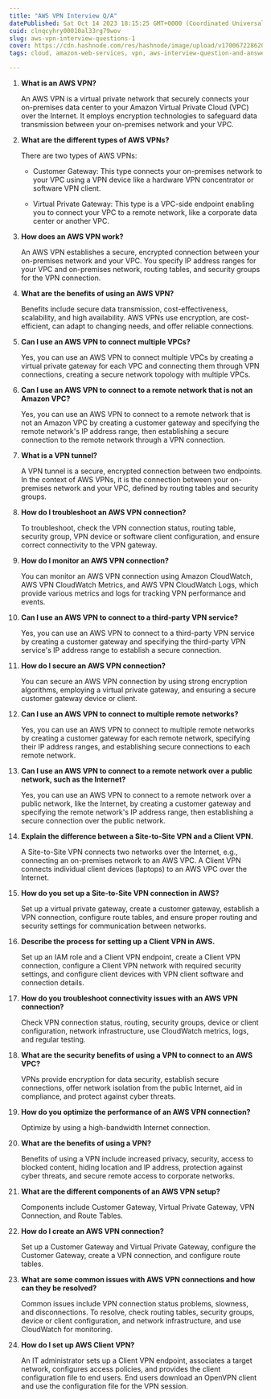```yaml
---
title: "AWS VPN Interview Q/A"
datePublished: Sat Oct 14 2023 18:15:25 GMT+0000 (Coordinated Universal Time)
cuid: clnqcyhry00010al33rg79wov
slug: aws-vpn-interview-questions-1
cover: https://cdn.hashnode.com/res/hashnode/image/upload/v1700672286206/f2440bb4-e22f-46db-b670-c15d32e22719.png
tags: cloud, amazon-web-services, vpn, aws-interview-question-and-answers, aws-vpn

---
```


1. **What is an AWS VPN?**
    
    An AWS VPN is a virtual private network that securely connects your on-premises data center to your Amazon Virtual Private Cloud (VPC) over the Internet. It employs encryption technologies to safeguard data transmission between your on-premises network and your VPC.
    
2. **What are the different types of AWS VPNs?**
    
    There are two types of AWS VPNs:
    
    * Customer Gateway: This type connects your on-premises network to your VPC using a VPN device like a hardware VPN concentrator or software VPN client.
        
    * Virtual Private Gateway: This type is a VPC-side endpoint enabling you to connect your VPC to a remote network, like a corporate data center or another VPC.
        
3. **How does an AWS VPN work?**
    
    An AWS VPN establishes a secure, encrypted connection between your on-premises network and your VPC. You specify IP address ranges for your VPC and on-premises network, routing tables, and security groups for the VPN connection.
    
4. **What are the benefits of using an AWS VPN?**
    
    Benefits include secure data transmission, cost-effectiveness, scalability, and high availability. AWS VPNs use encryption, are cost-efficient, can adapt to changing needs, and offer reliable connections.
    
5. **Can I use an AWS VPN to connect multiple VPCs?**
    
    Yes, you can use an AWS VPN to connect multiple VPCs by creating a virtual private gateway for each VPC and connecting them through VPN connections, creating a secure network topology with multiple VPCs.
    
6. **Can I use an AWS VPN to connect to a remote network that is not an Amazon VPC?**
    
    Yes, you can use an AWS VPN to connect to a remote network that is not an Amazon VPC by creating a customer gateway and specifying the remote network's IP address range, then establishing a secure connection to the remote network through a VPN connection.
    
7. **What is a VPN tunnel?**
    
    A VPN tunnel is a secure, encrypted connection between two endpoints. In the context of AWS VPNs, it is the connection between your on-premises network and your VPC, defined by routing tables and security groups.
    
8. **How do I troubleshoot an AWS VPN connection?**
    
    To troubleshoot, check the VPN connection status, routing table, security group, VPN device or software client configuration, and ensure correct connectivity to the VPN gateway.
    
9. **How do I monitor an AWS VPN connection?**
    
    You can monitor an AWS VPN connection using Amazon CloudWatch, AWS VPN CloudWatch Metrics, and AWS VPN CloudWatch Logs, which provide various metrics and logs for tracking VPN performance and events.
    
10. **Can I use an AWS VPN to connect to a third-party VPN service?**
    
    Yes, you can use an AWS VPN to connect to a third-party VPN service by creating a customer gateway and specifying the third-party VPN service's IP address range to establish a secure connection.
    
11. **How do I secure an AWS VPN connection?**
    
    You can secure an AWS VPN connection by using strong encryption algorithms, employing a virtual private gateway, and ensuring a secure customer gateway device or client.
    
12. **Can I use an AWS VPN to connect to multiple remote networks?**
    
    Yes, you can use an AWS VPN to connect to multiple remote networks by creating a customer gateway for each remote network, specifying their IP address ranges, and establishing secure connections to each remote network.
    
13. **Can I use an AWS VPN to connect to a remote network over a public network, such as the Internet?**
    
    Yes, you can use an AWS VPN to connect to a remote network over a public network, like the Internet, by creating a customer gateway and specifying the remote network's IP address range, then establishing a secure connection over the public network.
    
14. **Explain the difference between a Site-to-Site VPN and a Client VPN.**
    
    A Site-to-Site VPN connects two networks over the Internet, e.g., connecting an on-premises network to an AWS VPC. A Client VPN connects individual client devices (laptops) to an AWS VPC over the Internet.
    
15. **How do you set up a Site-to-Site VPN connection in AWS?**
    
    Set up a virtual private gateway, create a customer gateway, establish a VPN connection, configure route tables, and ensure proper routing and security settings for communication between networks.
    
16. **Describe the process for setting up a Client VPN in AWS.**
    
    Set up an IAM role and a Client VPN endpoint, create a Client VPN connection, configure a Client VPN network with required security settings, and configure client devices with VPN client software and connection details.
    
17. **How do you troubleshoot connectivity issues with an AWS VPN connection?**
    
    Check VPN connection status, routing, security groups, device or client configuration, network infrastructure, use CloudWatch metrics, logs, and regular testing.
    
18. **What are the security benefits of using a VPN to connect to an AWS VPC?**
    
    VPNs provide encryption for data security, establish secure connections, offer network isolation from the public Internet, aid in compliance, and protect against cyber threats.
    
19. **How do you optimize the performance of an AWS VPN connection?**
    
    Optimize by using a high-bandwidth Internet connection.
    
20. **What are the benefits of using a VPN?**
    
    Benefits of using a VPN include increased privacy, security, access to blocked content, hiding location and IP address, protection against cyber threats, and secure remote access to corporate networks.
    
21. **What are the different components of an AWS VPN setup?**
    
    Components include Customer Gateway, Virtual Private Gateway, VPN Connection, and Route Tables.
    
22. **How do I create an AWS VPN connection?**
    
    Set up a Customer Gateway and Virtual Private Gateway, configure the Customer Gateway, create a VPN connection, and configure route tables.
    
23. **What are some common issues with AWS VPN connections and how can they be resolved?**
    
    Common issues include VPN connection status problems, slowness, and disconnections. To resolve, check routing tables, security groups, device or client configuration, and network infrastructure, and use CloudWatch for monitoring.
    
24. **How do I set up AWS Client VPN?**
    
    An IT administrator sets up a Client VPN endpoint, associates a target network, configures access policies, and provides the client configuration file to end users. End users download an OpenVPN client and use the configuration file for the VPN session.
